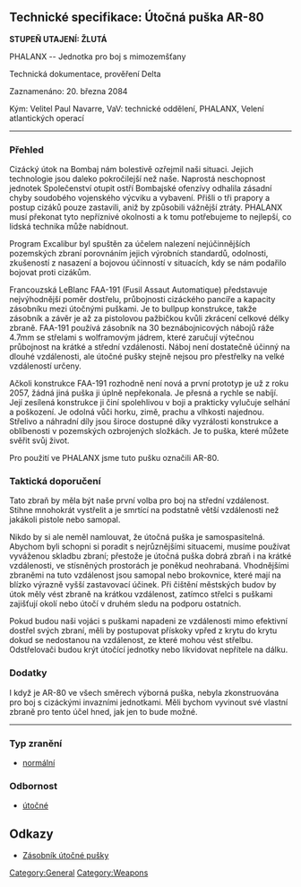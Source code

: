 ## Technické specifikace: Útočná puška AR-80

**STUPEŇ UTAJENÍ: ŽLUTÁ**

PHALANX -- Jednotka pro boj s mimozemšťany

Technická dokumentace, prověření Delta

Zaznamenáno: 20. března 2084

Kým: Velitel Paul Navarre, VaV: technické oddělení, PHALANX, Velení
atlantických operací

------------------------------------------------------------------------

### Přehled

Cizácký útok na Bombaj nám bolestivě ozřejmil naši situaci. Jejich
technologie jsou daleko pokročilejší než naše. Naprostá neschopnost
jednotek Společenství otupit ostří Bombajské ofenzívy odhalila zásadní
chyby soudobého vojenského výcviku a vybavení. Přišli o tři prapory a
postup cizáků pouze zastavili, aniž by způsobili vážnější ztráty.
PHALANX musí překonat tyto nepříznivé okolnosti a k tomu potřebujeme to
nejlepší, co lidská technika může nabídnout.

Program Excalibur byl spuštěn za účelem nalezení nejúčinnějších
pozemských zbraní porovnáním jejich výrobních standardů, odolnosti,
zkušeností z nasazení a bojovou účinností v situacích, kdy se nám
podařilo bojovat proti cizákům.

Francouzská LeBlanc FAA-191 (Fusil Assaut Automatique) představuje
nejvýhodnější poměr dostřelu, průbojnosti cizáckého pancíře a kapacity
zásobníku mezi útočnými puškami. Je to bullpup konstrukce, takže
zásobník a závěr je až za pistolovou pažbičkou kvůli zkrácení celkové
délky zbraně. FAA-191 používá zásobník na 30 beznábojnicových nábojů
ráže 4.7mm se střelami s wolframovým jádrem, které zaručují výtečnou
průbojnost na krátké a střední vzdálenosti. Náboj není dostatečně účinný
na dlouhé vzdálenosti, ale útočné pušky stejně nejsou pro přestřelky na
velké vzdáleností určeny.

Ačkoli konstrukce FAA-191 rozhodně není nová a první prototyp je už z
roku 2057, žádná jiná puška ji úplně nepřekonala. Je přesná a rychle se
nabíjí. Její zesílená konstrukce ji činí spolehlivou v boji a prakticky
vylučuje selhání a poškození. Je odolná vůči horku, zimě, prachu a
vlhkosti najednou. Střelivo a náhradní díly jsou široce dostupné díky
vyzrálosti konstrukce a oblíbenosti v pozemských ozbrojených složkách.
Je to puška, které můžete svěřit svůj život.

Pro použití ve PHALANX jsme tuto pušku označili AR-80.

### Taktická doporučení

Tato zbraň by měla být naše první volba pro boj na střední vzdálenost.
Stihne mnohokrát vystřelit a je smrtící na podstatně větší vzdálenosti
než jakákoli pistole nebo samopal.

Nikdo by si ale neměl namlouvat, že útočná puška je samospasitelná.
Abychom byli schopni si poradit s nejrůznějšími situacemi, musíme
používat vyváženou skladbu zbraní; přestože je útočná puška dobrá zbraň
i na krátké vzdálenosti, ve stísněných prostorách je poněkud neohrabaná.
Vhodnějšími zbraněmi na tuto vzdálenost jsou samopal nebo brokovnice,
které mají na blízko výrazně vyšší zastavovací účinek. Při čištění
městských budov by útok měly vést zbraně na krátkou vzdálenost, zatímco
střelci s puškami zajišťují okolí nebo útočí v druhém sledu na podporu
ostatních.

Pokud budou naši vojáci s puškami napadeni ze vzdálenosti mimo efektivní
dostřel svých zbraní, měli by postupovat přískoky vpřed z krytu do krytu
dokud se nedostanou na vzdálenost, ze které mohou vést střelbu.
Odstřelovači budou krýt útočící jednotky nebo likvidovat nepřítele na
dálku.

### Dodatky

I když je AR-80 ve všech směrech výborná puška, nebyla zkonstruována pro
boj s cizáckými invazními jednotkami. Měli bychom vyvinout své vlastní
zbraně pro tento účel hned, jak jen to bude možné.

------------------------------------------------------------------------

### Typ zranění

- [normální](Damage/normal "wikilink")

### Odbornost

- [útočné](Skills/assault "wikilink")

## Odkazy

- [Zásobník útočné
  pušky](Vybavení/Munice/Zásobník_útočné_pušky "wikilink")

[Category:General](Category:General "wikilink")
[Category:Weapons](Category:Weapons "wikilink")